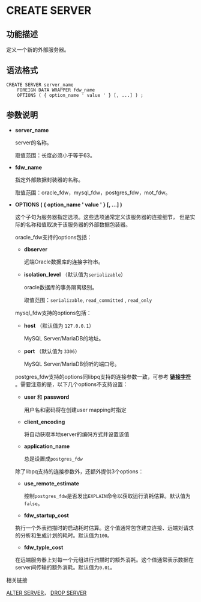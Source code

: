 # CREATE SERVER
## 功能描述
定义一个新的外部服务器。
## 语法格式
```
CREATE SERVER server_name
    FOREIGN DATA WRAPPER fdw_name
    OPTIONS ( { option_name ' value ' } [, ...] ) ;
```

## 参数说明

-   **server\_name**

    server的名称。

    取值范围：长度必须小于等于63。

-   **fdw\_name**

    指定外部数据封装器的名称。

    取值范围：oracle_fdw，mysql_fdw，postgres_fdw，mot_fdw。

-   **OPTIONS \(  \{ option\_name ' value '  \}  \[, ...\] \)**

    这个子句为服务器指定选项。这些选项通常定义该服务器的连接细节， 但是实际的名称和值取决于该服务器的外部数据包装器。

    oracle_fdw支持的options包括：

    -   **dbserver**

        远端Oracle数据库的连接字符串。

    - **isolation_level** （默认值为`serializable`）
    
        oracle数据库的事务隔离级别。
    
        取值范围：`serializable`, `read_committed` , `read_only`

    mysql_fdw支持的options包括：
    
    -   **host** （默认值为 `127.0.0.1`）

        MySQL Server/MariaDB的地址。

    -   **port** （默认值为 `3306`）

        MySQL Server/MariaDB侦听的端口号。
        
    
    postgres_fdw支持的options同libpq支持的连接参数一致，可参考 **[链接字符](链接字符.md)** 。需要注意的是，以下几个options不支持设置：
    
    -   **user** 和 **password**

        用户名和密码将在创建user mapping时指定

    -   **client_encoding**

        将自动获取本地server的编码方式并设置该值

    -   **application_name**

        总是设置成`postgres_fdw`

    除了libpq支持的连接参数外，还额外提供3个options：
    
    -  **use_remote_estimate**
    
       控制`postgres_fdw`是否发出`EXPLAIN`命令以获取运行消耗估算。默认值为`false`。
    
    -  **fdw_startup_cost**
    
      执行一个外表扫描时的启动耗时估算。这个值通常包含建立连接、远端对请求的分析和生成计划的耗时。默认值为`100`。
    
    -  **fdw_typle_cost**

      在远端服务器上对每一个元组进行扫描时的额外消耗。这个值通常表示数据在server间传输的额外消耗。默认值为`0.01`。


相关链接

[ALTER SERVER](ALTER-SERVER.md)，  [DROP SERVER](DROP-SERVER.md)

